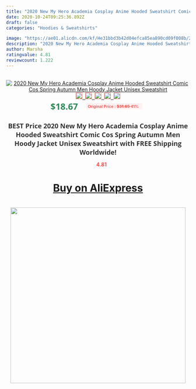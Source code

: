 ```yaml
---
title: "2020 New My Hero Academia Cosplay Anime Hooded Sweatshirt Comic Cos Spring Autumn Men Hoody Jacket Unisex Sweatshirt"
date: 2020-10-24T09:25:36.892Z
draft: false
categories: "Hoodies & Sweatshirts"

image: "https://ae01.alicdn.com/kf/He31bbd3b42d04efca85ea890cd09f008b/2020-New-My-Hero-Academia-Cosplay-Anime-Hooded-Sweatshirt-Comic-Cos-Spring-Autumn-Men-Hoody-Jacket.jpg"
description: "2020 New My Hero Academia Cosplay Anime Hooded Sweatshirt Comic Cos Spring Autumn Men Hoody Jacket Unisex Sweatshirt"
author: Marsha
ratingvalue: 4.81
reviewcount: 1.222
---
```

<br>
<div style="text-align: center;">
<a href="https://s.click.aliexpress.com/e/_Atjuyd" target="_blank" rel="nofollow noopener noreferrer"><img alt="2020 New My Hero Academia Cosplay Anime Hooded Sweatshirt Comic Cos Spring Autumn Men Hoody Jacket Unisex Sweatshirt" class="magnifier-image" src="https://ae01.alicdn.com/kf/He31bbd3b42d04efca85ea890cd09f008b/2020-New-My-Hero-Academia-Cosplay-Anime-Hooded-Sweatshirt-Comic-Cos-Spring-Autumn-Men-Hoody-Jacket.jpg_640x640.jpg">
<br>
<img style="border:1px solid salmon" src="https://ae01.alicdn.com/kf/He31bbd3b42d04efca85ea890cd09f008b/2020-New-My-Hero-Academia-Cosplay-Anime-Hooded-Sweatshirt-Comic-Cos-Spring-Autumn-Men-Hoody-Jacket.jpg_120x120.jpg">&nbsp;&nbsp;<img style="border:1px solid salmon" src="https://ae01.alicdn.com/kf/H240d6e7276ff44a48f7d1a2bb6beecd3z/2020-New-My-Hero-Academia-Cosplay-Anime-Hooded-Sweatshirt-Comic-Cos-Spring-Autumn-Men-Hoody-Jacket.jpg_120x120.jpg">&nbsp;&nbsp;<img style="border:1px solid salmon" src="https://ae01.alicdn.com/kf/H31168aea03dc4e4a9e7f7810fd110808I/2020-New-My-Hero-Academia-Cosplay-Anime-Hooded-Sweatshirt-Comic-Cos-Spring-Autumn-Men-Hoody-Jacket.jpg_120x120.jpg">&nbsp;&nbsp;<img style="border:1px solid salmon" src="https://ae01.alicdn.com/kf/H1c1b24f37b194ec2b07212e5f8a5802de/2020-New-My-Hero-Academia-Cosplay-Anime-Hooded-Sweatshirt-Comic-Cos-Spring-Autumn-Men-Hoody-Jacket.jpg_120x120.jpg">&nbsp;&nbsp;<img style="border:1px solid salmon" src="https://ae01.alicdn.com/kf/Hd637d066a59e418fa2bab737e399659dK/2020-New-My-Hero-Academia-Cosplay-Anime-Hooded-Sweatshirt-Comic-Cos-Spring-Autumn-Men-Hoody-Jacket.jpg_120x120.jpg"></a></div><br0>
<div style="text-align: center;"><span style="background-color: white; border: 0px; box-sizing: border-box; color: seagreen; display: inline-block; font-family: &quot;open sans&quot; , &quot;arial&quot; , &quot;helvetica&quot; , sans-serif , &quot;heiti&quot;; font-size: 24px; font-stretch: inherit; font-weight: 700; line-height: inherit; margin: 0px 10px 0px 0px; padding: 0px; vertical-align: middle;">$18.67 </span>
<span style="background: rgb(255 , 241 , 241); border-radius: 3px; border: 0px; box-sizing: border-box; color: #ff4747; display: inline-block; font-family: inherit; font-size: 12px; font-stretch: inherit; font-style: inherit; font-variant: inherit; font-weight: 600; line-height: inherit; margin: 0px; padding: 2px 5px; transform: scale(0.9); vertical-align: middle;">Original Price : <b style="text-decoration: line-through;">$31.65 </b> 41%&nbsp;&nbsp;</span></div>
<h1 style="color: #333333; display: inline-block; font-family: &quot;open sans&quot; , &quot;arial&quot; , &quot;helvetica&quot; , sans-serif , &quot;heiti&quot;; font-size: 18px; font-stretch: inherit; font-weight: 700; text-align: center;">BEST Price 2020 New My Hero Academia Cosplay Anime Hooded Sweatshirt Comic Cos Spring Autumn Men Hoody Jacket Unisex Sweatshirt with FREE Shipping Worldwide!</h1>
<div style="color: #ff4747; text-align: center;">
<img src="https://4.bp.blogspot.com/-M0ZcTcb-5uY/XleCXlxnR4I/AAAAAAAAAEc/OrjgMkXV1oMQFaCRZj5HQwOCBcu3w1FegCPcBGAYYCw/s1600/star.png" style="height: 15px;">&nbsp;<b>4.81</b></div>
<div class="button_cont" align="center"><a class="buynow_a" href="https://s.click.aliexpress.com/e/_Atjuyd" target="_blank" rel="nofollow noopener noreferrer"><H1>Buy on AliExpress</H1></a></div><br>
<div class="separator" style="clear: both; text-align: center;">
<img src="https://lh3.googleusercontent.com/-pTy5HemUv9M/XlePHvY0dAI/AAAAAAAAAE4/0nX5iRUoIWY8eMW9Dpxeirr157OZliDIgCLcBGAsYHQ/s1600/badge.gif" width="480">
</div>
